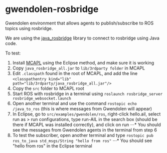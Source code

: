 # gwendolen-rosbridge
Gwendolen environment that allows agents to publish/subscribe to ROS topics using rosbridge.

We are using the [java_rosbridge](https://github.com/h2r/java_rosbridge) library to connect to rosbridge using Java code.

To test:
1. Install [MCAPL](https://sourceforge.net/projects/mcapl/) using the Eclipse method, and make sure it is working
2. Copy `java_rosbridge_all.jar` to `lib/3rdparty folder` in MCAPL
3. Edit `.classpath` found in the root of MCAPL, and add the line `<classpathentry kind="lib" path="lib/3rdparty/java_rosbridge_all.jar"/>`
4. Copy the `src` folder to MCAPL root
5. Start ROS with rosbridge in a terminal using `roslaunch rosbridge_server rosbridge_websocket.launch`
6. Open another terminal and use the command `rostopic echo /java_to_ros` (this is where messages from Gwendolen will appear)
7. In Eclipse, go to `src/examples/gwendolen/ros`, right-click hello.ail, select run as > run configurations, type run-AIL in the search box (should be there if MCAPL was installed correctly), and click on run
⋅⋅⋅* You should see the messages from Gwendolen agents in the terminal from step 6
8. To test the subscriber, open another terminal and type `rostopic pub ros_to_java std_msgs/String "hello from ros"`
⋅⋅⋅* You should see "hello from ros" in the Eclipse terminal
